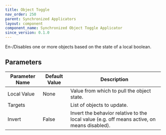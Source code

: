 ```yaml
---
title: Object Toggle
nav_order: 250
parent: Synchronized Applicators
layout: component
component_name: Synchronized Object Toggle Applicator
since_version: 0.1.0
---
```


En-/Disables one or more objects based on the state of a local boolean.

## Parameters

| Parameter Name | Default Value | Description                                                                                 |
|----------------|---------------|---------------------------------------------------------------------------------------------|
| Local Value    | None          | Value from which to pull the object state.                                                  |
| Targets        |               | List of objects to update.                                                                  |
| Invert         | False         | Invert the behavior relative to the local value (e.g. off means active, on means disabled). |